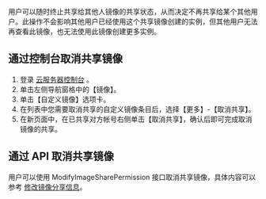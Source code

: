 用户可以随时终止共享给其他人镜像的共享状态，从而决定不再共享给某个其他用户。此操作不会影响其他用户已经使用这个共享镜像创建的实例，但其他用户无法再查看此镜像，也无法使用此镜像创建更多实例。

## 通过控制台取消共享镜像
 1. 登录 [云服务器控制台](https://console.cloud.tencent.com/cvm/) 。
 2. 单击左侧导航窗格中的【镜像】。
 3. 单击【自定义镜像】选项卡。
 4. 在列表中您需要取消共享的自定义镜像条目后，选择【更多】-【取消共享】。
 5. 在新页面中，在已共享对方帐号右侧单击【取消共享】，确认后即可完成取消镜像的共享。

## 通过 API 取消共享镜像
用户可以使用 ModifyImageSharePermission 接口取消共享镜像，具体内容可以参考 [修改镜像分享信息](https://cloud.tencent.com/document/product/213/15710)。
